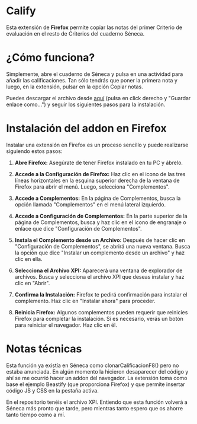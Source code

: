 # Calify

<p>Esta extensión de <b>Firefox</b> permite copiar las notas del primer Criterio de evaluación en el resto de Criterios del cuaderno Séneca.</p>

# ¿Cómo funciona?
Simplemente, abre el cuaderno de Séneca y pulsa en una actividad para añadir las calificaciones. Tan sólo tendrás que poner la primera nota y luego, en la extensión, pulsar en la opción Copiar notas.

Puedes descargar el archivo desde [aquí](https://github.com/carlosgarvil/Calify/blob/master/Calify-2.11.xpi) (pulsa en click derecho y "Guardar enlace como...") y seguir los siguientes pasos para la instalación.



# Instalación del addon en Firefox
Instalar una extensión en Firefox es un proceso sencillo y puede realizarse siguiendo estos pasos:
1. **Abre Firefox:**
   Asegúrate de tener Firefox instalado en tu PC y ábrelo.

2. **Accede a la Configuración de Firefox:**
   Haz clic en el icono de las tres líneas horizontales en la esquina superior derecha de la ventana de Firefox para abrir el menú. Luego, selecciona "Complementos".

3. **Accede a Complementos:**
   En la página de Complementos, busca la opción llamada "Complementos" en el menú lateral izquierdo.

4. **Accede a Configuración de Complementos:**
   En la parte superior de la página de Complementos, busca y haz clic en el icono de engranaje o enlace que dice "Configuración de Complementos".

5. **Instala el Complemento desde un Archivo:**
   Después de hacer clic en "Configuración de Complementos", se abrirá una nueva ventana. Busca la opción que dice "Instalar un complemento desde un archivo" y haz clic en ella.

6. **Selecciona el Archivo XPI:**
   Aparecerá una ventana de explorador de archivos. Busca y selecciona el archivo XPI que deseas instalar y haz clic en "Abrir".

7. **Confirma la Instalación:**
   Firefox te pedirá confirmación para instalar el complemento. Haz clic en "Instalar ahora" para proceder.

8. **Reinicia Firefox:**
   Algunos complementos pueden requerir que reinicies Firefox para completar la instalación. Si es necesario, verás un botón para reiniciar el navegador. Haz clic en él.

# Notas técnicas
<p>Esta función ya existía en Séneca como clonarCalificacionF8() pero no estaba anunciada. En algún momento la hicieron desaparecer del código y ahí se me ocurrió hacer un addon del navegador.
La extensión toma como base el ejemplo Beastify (que proporciona Firefox) y que permite insertar código JS y CSS en la pestaña activa.</p>
<p>En el repositorio tenéis el archivo XPI.
Entiendo que esta función volverá a Séneca más pronto que tarde, pero mientras tanto espero que os ahorre tanto tiempo como a mí.</p>
